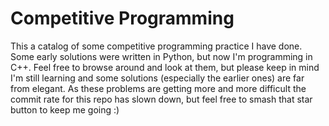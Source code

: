 # Competitive Programming
This a catalog of some competitive programming practice I have done. Some early solutions were written in Python, but now I'm programming in C++. Feel free to browse around and look at them, but please keep in mind I'm still learning and some solutions (especially the earlier ones) are far from elegant. As these problems are getting more and more difficult the commit rate for this repo has slown down, but feel free to smash that star button to keep me going :)
